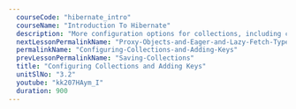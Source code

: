 ```yaml
---
  courseCode: "hibernate_intro"
  courseName: "Introduction To Hibernate"
  description: "More configuration options for collections, including configuring primary keys."
  nextLessonPermalinkName: "Proxy-Objects-and-Eager-and-Lazy-Fetch-Types"
  permalinkName: "Configuring-Collections-and-Adding-Keys"
  prevLessonPermalinkName: "Saving-Collections"
  title: "Configuring Collections and Adding Keys"
  unitSlNo: "3.2"
  youtube: "kk207HAym_I"
  duration: 900
---
```

